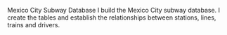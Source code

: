 Mexico City Subway Database
I build the Mexico City subway database. I create the tables and establish the relationships between stations, lines, trains and drivers.